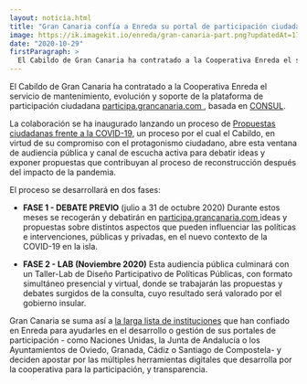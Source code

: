 ```yaml
---
layout: noticia.html
title: "Gran Canaria confía a Enreda su portal de participación ciudadana"
image: https://ik.imagekit.io/enreda/gran-canaria-part.png?updatedAt=1700468799547
date: "2020-10-29"
firstParagraph: >
  El Cabildo de Gran Canaria ha contratado a la Cooperativa Enreda el servicio de mantenimiento, evolución y soporte de la plataforma de participación ciudadana participa.grancanaria.com, basada en CONSUL.
---
```


El Cabildo de Gran Canaria ha contratado a la Cooperativa Enreda el servicio de mantenimiento, evolución y soporte de la plataforma de participación ciudadana [participa.grancanaria.com ](http://participa.grancanaria.com), basada en [CONSUL](http://enreda.coop/servicios/participaciondigital).

La colaboración se ha inaugurado lanzando un proceso de [Propuestas ciudadanas frente a la COVID-19](https://participa.grancanaria.com/legislation/processes/1/debate), un proceso por el cual el Cabildo, en virtud de su compromiso con el protagonismo ciudadano, abre esta ventana de audiencia pública y canal de escucha activa para debatir ideas y exponer propuestas que contribuyan al proceso de reconstrucción después del impacto de la pandemia.

El proceso se desarrollará en dos fases:

* **FASE 1 - DEBATE PREVIO** (julio a 31 de octubre 2020)
Durante estos meses se recogerán y debatirán en [participa.grancanaria.com ](http://participa.grancanaria.com)ideas y propuestas sobre distintos aspectos que pueden influenciar las políticas e intervenciones, públicas y privadas, en el nuevo contexto de la COVID-19 en la isla.

* **FASE 2 - LAB (Noviembre 2020)**
Esta audiencia pública culminará con un Taller-Lab de Diseño Participativo de Políticas Públicas, con formato simultáneo presencial y virtual, donde se trabajarán las propuestas y debates surgidos de la consulta, cuyo resultado será valorado por el gobierno insular.

Gran Canaria se suma así a [la larga lista de instituciones](http://enreda.coop/servicios/participaciondigital) que han confiado en Enreda para ayudarles en el desarrollo o gestión de sus portales de participación - como Naciones Unidas, la Junta de Andalucía o los Ayuntamientos de Oviedo, Granada, Cádiz o Santiago de Compostela- y deciden apostar por las múltiples herramientas digitales que desarrolla por la cooperativa para la participación, y transparencia.